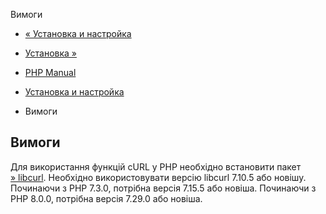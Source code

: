 Вимоги

-   [« Установка и настройка](curl.setup.html)
    
-   [Установка »](curl.installation.html)
    
-   [PHP Manual](index.html)
    
-   [Установка и настройка](curl.setup.html)
    
-   Вимоги
    

## Вимоги

Для використання функцій cURL у PHP необхідно встановити пакет [» libcurl](http://curl.haxx.se/). Необхідно використовувати версію libcurl 7.10.5 або новішу. Починаючи з PHP 7.3.0, потрібна версія 7.15.5 або новіша. Починаючи з PHP 8.0.0, потрібна версія 7.29.0 або новіша.